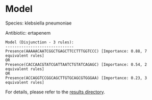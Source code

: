 
# Model

Species: klebsiella pneumoniae

Antibiotic: ertapenem

```
Model (Disjunction - 3 rules):
------------------------------
Presence(AAAAACAATCGGCTGAGCTTCCTTTGGTCCC) [Importance: 0.88, 7 equivalent rules]
OR
Presence(CACCAACGTATCGATTAATCTGTATCAGAGC) [Importance: 0.54, 2 equivalent rules]
OR
Presence(ACCAGGTCCGGCAGCTTGTGCAGCGTGGGAA) [Importance: 0.23, 3 equivalent rules]

```

For details, please refer to the [results directory](../../../../../results/scm_b/klebsiella+pneumoniae/ertapenem/repeat_0/).

